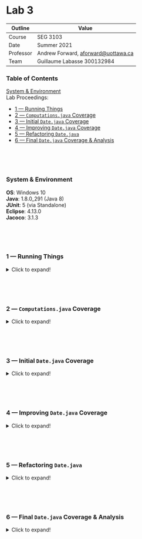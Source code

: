 # Lab 3

| Outline | Value |
| --- | --- |
| Course | SEG 3103 |
| Date | Summer 2021 |
| Professor | Andrew Forward, aforward@uottawa.ca |
| Team | Guillaume Labasse 300132984 |

### Table of Contents  
[System & Environment](#system--environment)  
Lab Proceedings:
* [1 — Running Things](#1--running-things)  
* [2 — `Computations.java` Coverage](#2--computationsjava-coverage)
* [3 — Initial `Date.java` Coverage](#3--initial-datejava-coverage)  
* [4 — Improving `Date.java` Coverage](#4--improving-datejava-coverage)
* [5 — Refactoring `Date.java`](#5--refactoring-datejava)
* [6 — Final `Date.java` Coverage & Analysis](#6--final-datejava-coverage--analysis)

<br><br><br>

### System & Environment

**OS**: Windows 10<br>
**Java**: 1.8.0_291 (Java 8)<br>
**JUnit**: 5 (via Standalone)<br>
**Eclipse**: 4.13.0<br>
**Jacoco**: 3.1.3

<br><br><br>

### 1 — Running Things

<details>
<summary>Click to expand!</summary>

<br>Let's first compile and run the tests for the provided programs.<br>
For `computation`:

``` bash
$ javac -d dist -cp lib/junit-platform-console-standalone-1.7.1.jar src/*.java test/*.java
$ java -jar lib/junit-platform-console-standalone-1.7.1.jar --class-path dist --scan-class-path
```

![Compile test, computation](assets/computation_run.png)

For `date`:

``` bash
$ javac -d dist -cp lib/junit-platform-console-standalone-1.7.1.jar src/*.java test/*.java
$ java -jar lib/junit-platform-console-standalone-1.7.1.jar --class-path dist --scan-class-path
```

![Compile test, date](assets/date_run.png)

All tests ran successfully. 
</details>

<br><br><br>
### 2 — `Computations.java` Coverage

<details>
<summary>Click to expand!</summary>

<br>For starters, let's run Jacoco from the command line using the provided commands:

``` bash
$ java -javaagent:lib/jacocoagent.jar -jar lib/junit-platform-console-standalone-1.7.1.jar --class-path dist --scan-class-path
```

![CLI Jacoco 1](assets/cli_jacoco1.png)

``` bash
$ java -jar lib/jacococli.jar report jacoco.exec --classfiles dist --sourcefiles src --html report
```

![CLI Jacoco 1](assets/cli_jacoco2.png)

The report was created in the `computation/report` folder and generated various files: coverage analysis of the class by the test, coverage of the test itself, the Java file with contextual highlighting indicating covered statements, and two main report files, one that links back to the coverage analysis and one that links to the highlighted class. 

Here's the two most relevant files:

![Jacoco HTML report summary](assets/html_jacoco_1.png)
![Jacoco HTML report detail](assets/html_jacoco_2.png)

From this, we can conclude that 15% of instructions and 30% of branches aren't covered, with the biggest misses being in the `catchesException` and `substract` methods (the latter not being covered at all). 

For the rest of this lab, we'll use the Jacoco Eclipse plugin.<br>Here's our results again in Eclipse:

![Jacoco Eclipse report, computation coverage](assets/covtest_computation.png)

**N.B.:** Interestingly, we obtain similar results, but not the exact same ones. Jacoco must work differently as a plugin than it does standalone, as even the total number of instructions is different in these reports (92 total instructions according to Jacoco Eclipse, 94 on standalone). 
</details>

<br><br><br>
### 3 — Initial `Date.java` Coverage

<details>
<summary>Click to expand!</summary>

<br>Before changing anything in the `date` project, let's check the coverage of the given test suite:

![Jacoco Eclipse report, initial date coverage](assets/covtest_date1.png)

The coverage is about 80%. There's an interesting thing to note here: while the JUnit view (seen left) says all tests ran successfully, the coverage metrics show some tests didn't run *fully*. This is due to the way `assertThrows` and `expected=Exception` tests work (they do not have to run *fully* to run *successfully*, since they expect to be interrupted). I'll limit further screenshots to only the coverage view from now on.
</details>

<br><br><br>
### 4 — Improving `Date.java` Coverage
	
<details>
<summary>Click to expand!</summary>

<br>It's now time to improve the `Date.java` test suite coverage. I'll list the steps I took in the order I took them and conclude on whether 100% coverage is possible at the end. Assume that tests were ran successfully after each step. For the reasons stated in [the previous part](#3--initial-datejava-coverage), I will not try to improve the coverage of the test classes themselves and focus on `Date.java` coverage. 

1. **Delete redundant manual tests.** The `DateTest.java` class consists of manual tests which are already covered by the more efficient, elegant and organized parametrized test classes. We can safely delete it without lowering the coverage:

![Jacoco Eclipse report, step 1 coverage](assets/covtest_date2.png)

2. **Swap `DateExceptionTest` and `DateNextDateExceptionTest`, then delete the latter.** We can see that the given test files are swapped: `DateExceptionTest` is testing for an exception when calling `nextDate()`, while `DateNextDateExceptionTest` is testing for an exception when creating a new `Date`. The last 5 test cases from Lab 2 are really only checking whether instantiating invalid dates throws an exception (and not `nextDate()`); in fact, neither `nextDate` nor any method called by `nextDate` can throw an exception. We can thus delete `DateNextDateExceptionTest`. 

<table>
  <tr>
    <td>
    -
    </td>
    <td>
    DateExceptionTest
    </td>
    <td>
    DateNextDateExceptionTest
    </td>
  </tr>
  <tr>
    <td>
    Before
    </td>
    <td>
    <pre lang="java">
    @Test(expected=IllegalArgumentException.class)
    public void tests(){
      Date date = new Date(year,month,day);
      Date next = date.nextDate();
      Assert.assertEquals(expectedYear, next.getYear());
      Assert.assertEquals(expectedMont, next.getMonth());
      Assert.assertEquals(expectedDay, next.getDay());
    }</pre>
    </td>
    <td>
    <pre lang="java">
    @Test(expected = IllegalArgumentException.class)
    public void testNextDate(){
      new Date(year, month, day);
    }</pre>
    </td>
  </tr>
  <tr>
    <td>
    After
    </td>
    <td>
    <pre lang="java">
    @Test(expected = IllegalArgumentException.class)
    public void testValidDate() {
      new Date(year, month, day);
    }</pre>
    </td>
    <td>-</td>
  </tr>
</table>

3. **Adding test cases for `setDay` and `setMonth` in `DateExceptionTest`**. Branch and condition testing for these methods was incomplete and not all exceptions were thrown, so I added 4 test cases to remedy that. I also removed the `y=1500, m=02, d=31` test as it was equivalent to the `y=1500, m=02, d=29` test. 100% coverage for these methods was achieved.

4. **Adding test cases for `isEndOfMonth` and `isThirtyDayMonth` in `DateNextDateOkTest`**. `isEndOfMonth` is conditional on `nextDate` running, and `isThirtyDayMonth` is conditional on `isEndOfMonth` running. I added 3 test cases to cover unexplored branches and reached 100% coverage of the second method, however the first proved **impossible**. To achieve full condition coverage, I would need a situation with `month=2`, `day=29` and `leap=false`. This would be an invalid date and would thus throw an exception, disallowing me from running `nextDate`.

5. **Adding test cases for `isLeapYear` in `DateNextDateOkTest` and `toString` in `DateMiscTest`**. A couple miscellaneous methods that weren't fully covered. For organization purposes, I implemented my `toString` test as a manual test in a separate class.

6. **Adding test cases for `equals` in `DateMiscTest`**. To finish off, a few test cases were needed for when compared dates weren't equal. Since they didn't fit in with our other tests, these were also put in `DateMiscTest`. 

In the end, **100% instruction coverage of `Date.java` was achieved**, but one branch was missed due to the above stated reason and could not be covered.

![Jacoco Eclipse report, step 6 coverage](assets/covtest_date3.png)
![Jacoco Eclipse report, step 6 coverage full](assets/covtest_date4.png)
</details>

<br><br><br>
### 5 — Refactoring `Date.java`
	
<details>
<summary>Click to expand!</summary>

<br>Like in part 4, I'll go through my steps refactoring `Date.java` and show relevant snippets.<br>Analysis will be done in part 6.

1. **Style changes**. Various style changes were applied to improve code readability, such as the use of one-line ifs where applicable, removing redundant `this` keywords and more consistent spacing.

2. **Storing `isLeap` and `isThirtyDayMonth` boolean fields**. Calculating whether the year is a leap year or the month a 30 day month several times over an object's lifetime is inefficient; these will now be calculated once during instantiation. `isLeapYear` and `isThirtyDayMonth` were removed and methods were changed to use these value instead. **N.B.:** `isEndOfMonth` could be replaced for a similar reason, but it does help code readability and is useless to calculate and store for objects not expected to call `nextDate`. 

3. **Refactoring `isEndOfMonth`**. Changes were made to make better use of the `return` statement and the ternary operator was introduced for readability purposes. 

<table>
  <tr>
    <td>
		Before
    </td>
    <td>
		After
    </td>
  </tr>
  <tr>
    <td>
	<pre lang="java">
private boolean isEndOfMonth() {
  boolean leap = isLeapYear();
  if (day == 31 || (day == 30 && isThirtyDayMonth()) ||
    (this.month == 2 && ((day == 29 && leap) || (day == 28 && !leap))))
      return true;
  else return false;
}</pre>
    </td>
    <td>
	<pre lang="java">
private boolean isEndOfMonth() {
  return day == 31 || (day == 30 && isThirtyDayMonth) || (month == 2 && (isLeapYear ? day == 29 : day == 28));
}</pre>
    </td>
  </tr>
</table>
</details>

<br><br><br>
### 6 — Final `Date.java` Coverage & Analysis
	
<details>
<summary>Click to expand!</summary>

<br>After refactoring, **complete 100% coverage of `Date.java` was achieved** for both instructions and branches:

![Jacoco Eclipse report, final coverage](assets/covtest_date5.png)
![Jacoco Eclipse report, final coverage full](assets/covtest_date6.png)

My branch coverage improved from 98.5% to 100%.<br>Refactoring the `isEndOfMonth` method in the way that I did eliminated our missing branch problem. Due to ternary logic, the program no longer needed to test for `day == 29` for non-leap years; if `isLeapYear == false`, it would only evaluate `day == 28`. We can thus conclude that 100% total coverage is possible, so long as practically impossible branches are eliminated from consideration. Have a great day!
</details>
